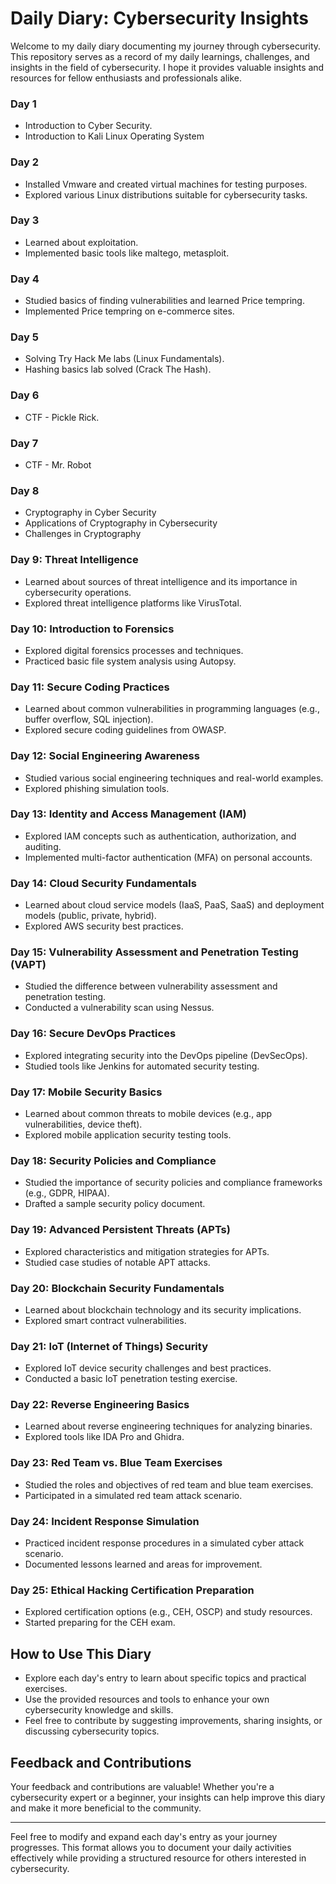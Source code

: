 # Daily Diary: Cybersecurity Insights

Welcome to my daily diary documenting my journey through cybersecurity. This repository serves as a record of my daily learnings, challenges, and insights in the field of cybersecurity. I hope it provides valuable insights and resources for fellow enthusiasts and professionals alike.


### Day 1
- Introduction to Cyber Security.
- Introduction to Kali Linux Operating System

### Day 2
- Installed Vmware and created virtual machines for testing purposes.
- Explored various Linux distributions suitable for cybersecurity tasks.

### Day 3
- Learned about exploitation.
- Implemented basic tools like maltego, metasploit.

### Day 4
- Studied basics of finding vulnerabilities and learned Price tempring.
- Implemented Price tempring on e-commerce sites.

### Day 5
- Solving Try Hack Me labs (Linux Fundamentals).
- Hashing basics lab solved (Crack The Hash).

### Day 6
- CTF - Pickle Rick.

### Day 7
- CTF - Mr. Robot

### Day 8
- Cryptography in Cyber Security
- Applications of Cryptography in Cybersecurity
- Challenges in Cryptography

### Day 9: Threat Intelligence
- Learned about sources of threat intelligence and its importance in cybersecurity operations.
- Explored threat intelligence platforms like VirusTotal.

### Day 10: Introduction to Forensics
- Explored digital forensics processes and techniques.
- Practiced basic file system analysis using Autopsy.

### Day 11: Secure Coding Practices
- Learned about common vulnerabilities in programming languages (e.g., buffer overflow, SQL injection).
- Explored secure coding guidelines from OWASP.

### Day 12: Social Engineering Awareness
- Studied various social engineering techniques and real-world examples.
- Explored phishing simulation tools.

### Day 13: Identity and Access Management (IAM)
- Explored IAM concepts such as authentication, authorization, and auditing.
- Implemented multi-factor authentication (MFA) on personal accounts.

### Day 14: Cloud Security Fundamentals
- Learned about cloud service models (IaaS, PaaS, SaaS) and deployment models (public, private, hybrid).
- Explored AWS security best practices.

### Day 15: Vulnerability Assessment and Penetration Testing (VAPT)
- Studied the difference between vulnerability assessment and penetration testing.
- Conducted a vulnerability scan using Nessus.

### Day 16: Secure DevOps Practices
- Explored integrating security into the DevOps pipeline (DevSecOps).
- Studied tools like Jenkins for automated security testing.

### Day 17: Mobile Security Basics
- Learned about common threats to mobile devices (e.g., app vulnerabilities, device theft).
- Explored mobile application security testing tools.

### Day 18: Security Policies and Compliance
- Studied the importance of security policies and compliance frameworks (e.g., GDPR, HIPAA).
- Drafted a sample security policy document.

### Day 19: Advanced Persistent Threats (APTs)
- Explored characteristics and mitigation strategies for APTs.
- Studied case studies of notable APT attacks.

### Day 20: Blockchain Security Fundamentals
- Learned about blockchain technology and its security implications.
- Explored smart contract vulnerabilities.

### Day 21: IoT (Internet of Things) Security
- Explored IoT device security challenges and best practices.
- Conducted a basic IoT penetration testing exercise.

### Day 22: Reverse Engineering Basics
- Learned about reverse engineering techniques for analyzing binaries.
- Explored tools like IDA Pro and Ghidra.

### Day 23: Red Team vs. Blue Team Exercises
- Studied the roles and objectives of red team and blue team exercises.
- Participated in a simulated red team attack scenario.

### Day 24: Incident Response Simulation
- Practiced incident response procedures in a simulated cyber attack scenario.
- Documented lessons learned and areas for improvement.

### Day 25: Ethical Hacking Certification Preparation
- Explored certification options (e.g., CEH, OSCP) and study resources.
- Started preparing for the CEH exam.

## How to Use This Diary
- Explore each day's entry to learn about specific topics and practical exercises.
- Use the provided resources and tools to enhance your own cybersecurity knowledge and skills.
- Feel free to contribute by suggesting improvements, sharing insights, or discussing cybersecurity topics.

## Feedback and Contributions
Your feedback and contributions are valuable! Whether you're a cybersecurity expert or a beginner, your insights can help improve this diary and make it more beneficial to the community.

---

Feel free to modify and expand each day's entry as your journey progresses. This format allows you to document your daily activities effectively while providing a structured resource for others interested in cybersecurity.
